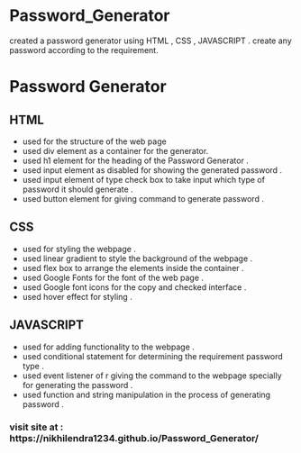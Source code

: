 # Password_Generator
created a password generator using  HTML , CSS , JAVASCRIPT . create any password according to the requirement. 
<h1>Password Generator</h1>
<h2>HTML</h2>
<ul>
  <li>used for the structure of the web page</li>
  <li>used div element as a container for the generator.</li>
  <li>used h1 element for the heading of the Password Generator .</li>
  <li>used input element as disabled for showing the generated password .</li>
  <li>used input element of type check box to take input which type of  password it should generate .</li>
  <li>used button element for giving command to generate password .</li>
</ul>
<h2>CSS</h2>
<ul>
  <li>used for styling the webpage .</li>
  <li>used linear gradient to style the background of the webpage .</li>
  <li>used flex box to arrange the elements inside the container .</li>
  <li>used Google Fonts for the font of the web page .</li>
  <li>used Google font icons for the copy and checked interface .</li>
  <li>used hover effect for styling .</li>
</ul>
<h2>JAVASCRIPT</h2>
<ul>
  <li>used for adding functionality to the webpage .</li>
  <li>used conditional statement for determining the requirement password type .</li>
  <li>used event listener of r giving the command to the webpage  specially for generating the password .</li>
  <li>used function and string manipulation in the process of generating password .</li>
</ul>
<h3>visit site at : https://nikhilendra1234.github.io/Password_Generator/ </h3>
